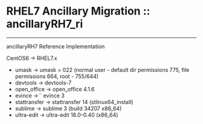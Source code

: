 # RHEL7 Ancillary Migration :: ancillaryRH7_ri  
- - -
ancillaryRH7 Reference Implementation

CentOS6 ->  RHEL7.x

- umask                 ->        umask = 022 (normal user - default dir permissions 775, file permissions 664, root - 755/644) 
- devtools              ->        devtools-7
- open_office           -> 	  open_office 4.1.6
- evince                ->`` 	  evince 3 
- stattransfer          ->        stattransfer 14 (stlinux64_install)
- sublime               ->	  sublime 3 (build 34207 x86_64)
- ultra-edit            ->        ultra-edit 18.0-0.40 (x86_64)
